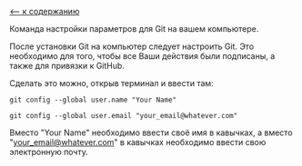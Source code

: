 [<-- к содержанию](readme.md)

Команда настройки параметров для Git на вашем компьютере.

После установки Git на компьютер следует настроить Git. Это необходимо для того, чтобы все Ваши действия были подписаны, а также для привязки к GitHub. 

Сделать это можно, открыв терминал и ввести там:

```
git config --global user.name "Your Name"

git config --global user.email "your_email@whatever.com"
```
Вместо "Your Name" необходимо ввести своё имя в кавычках, а вместо "your_email@whatever.com" в кавычках необходимо ввести свою электронную почту.